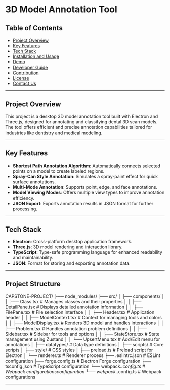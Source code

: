 # 3D Model Annotation Tool

## Table of Contents
- [Project Overview](#project-overview)
- [Key Features](#key-features)
- [Tech Stack](#tech-stack)
- [Installation and Usage](#installation-and-usage)
- [Demo](#demo)
- [Developer Guide](#developer-guide)
- [Contribution](#contribution)
- [License](#license)
- [Contact Us](#contact-us)

---

## Project Overview
This project is a desktop 3D model annotation tool built with Electron and Three.js, designed for annotating and classifying dental 3D scan models. The tool offers efficient and precise annotation capabilities tailored for industries like dentistry and medical modeling.

---

## Key Features
- **Shortest Path Annotation Algorithm**: Automatically connects selected points on a model to create labeled regions.
- **Spray-Can Style Annotation**: Simulates a spray-paint effect for quick surface annotations.
- **Multi-Mode Annotation**: Supports point, edge, and face annotations.
- **Model Viewing Modes**: Offers multiple view types to improve annotation efficiency.
- **JSON Export**: Exports annotation results in JSON format for further processing.

---

## Tech Stack
- **Electron**: Cross-platform desktop application framework.
- **Three.js**: 3D model rendering and interaction library.
- **TypeScript**: Type-safe programming language for enhanced readability and maintainability.
- **JSON**: Format for storing and exporting annotation data.

---

## Project Structure
CAPSTONE-PROJECT/ ├── node_modules/ ├── src/ │ ├── components/ │ │ ├── Class.tsx # Manages classes and their properties │ │ ├── DetailPane.tsx # Displays detailed annotation information │ │ ├── FilePane.tsx # File selection interface │ │ ├── Header.tsx # Application header │ │ ├── ModelContext.tsx # Context for managing tools and colors │ │ ├── ModelDisplay.tsx # Renders 3D model and handles interactions │ │ ├── Problem.tsx # Handles annotation problem definitions │ │ ├── Sidebar.tsx # Sidebar for tools and options │ │ ├── StateStore.tsx # State management using Zustand │ │ └── UpsertMenu.tsx # Add/Edit menu for annotations │ ├── datatypes/ # Data type definitions │ ├── scripts/ # Core scripts │ ├── style/ # CSS styles │ ├── preload.ts # Preload script for Electron │ └── renderer.ts # Renderer process ├── .eslintrc.json # ESLint configuration ├── forge.config.ts # Electron Forge configuration ├── tsconfig.json # TypeScript configuration └── webpack.*.config.ts # Webpack configurationsconfiguration └── webpack.*.config.ts # Webpack configurations

---

